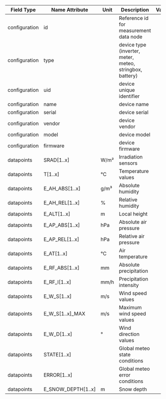 | Field Type    | Name Attribute     | Unit | Description                                              | Value | Type | Required | Example                      | Notes | Version | 
|---------------|--------------------|------|----------------------------------------------------------|-------|------|----------|------------------------------|-------|---------| 
| configuration | id                 |      | Reference id for measurement data node                   |       |      | x        | <device id=“1“ type=“meteo“> |       | 2.0.1   | 
| configuration | type               |      | device type (inverter, meter, meteo, stringbox, battery) |       |      | x        | <device id=“1“ type=“meteo“> |       | 2.0.1   | 
| configuration | uid                |      | device unique identifier                                 |       |      | x        | <uid>MET12345</uid>          |       | 2.0.1   | 
| configuration | name               |      | device name                                              |       |      |          | <name>Meteo A</name>         |       | 2.0.1   | 
| configuration | serial             |      | device serial                                            |       |      |          | <serial>MET11.22.33</serial> |       | 2.0.1   | 
| configuration | vendor             |      | device vendor                                            |       |      |          | <vendor>vendor 123</vendor>  |       | 2.0.1   | 
| configuration | model              |      | device model                                             |       |      |          | <model></model>              |       | 2.0.1   | 
| configuration | firmware           |      | device firmware                                          |       |      |          | <firmware>1.23.3</firmware>  |       | 2.0.1   | 
| datapoints    | SRAD[1..x]         | W/m² | Irradiation sensors                                      |       |      |          |                              |       | 2.0.1   | 
| datapoints    | T[1..x]            | °C   | Temperature values                                       |       |      |          |                              |       | 2.0.1   | 
| datapoints    | E_AH_ABS[1..x]     | g/m³ | Absolute humidity                                        |       |      |          |                              |       | 2.0.1   | 
| datapoints    | E_AH_REL[1..x]     | %    | Relative humidity                                        |       |      |          |                              |       | 2.0.1   | 
| datapoints    | E_ALT[1..x]        | m    | Local height                                             |       |      |          |                              |       | 2.0.1   | 
| datapoints    | E_AP_ABS[1..x]     | hPa  | Absolute air pressure                                    |       |      |          |                              |       | 2.0.1   | 
| datapoints    | E_AP_REL[1..x]     | hPa  | Relative air pressure                                    |       |      |          |                              |       | 2.0.1   | 
| datapoints    | E_AT[1..x]         | °C   | Air temperature                                          |       |      |          |                              |       | 2.0.1   | 
| datapoints    | E_RF_ABS[1..x]     | mm   | Absolute precipitation                                   |       |      |          |                              |       | 2.0.1   | 
| datapoints    | E_RF_I[1..x]       | mm/h | Precipitation intensity                                  |       |      |          |                              |       | 2.0.1   | 
| datapoints    | E_W_S[1..x]        | m/s  | Wind speed values                                        |       |      |          |                              |       | 2.0.1   | 
| datapoints    | E_W_S[1..x]_MAX    | m/s  | Maximum wind speed values                                |       |      |          |                              |       | 2.0.1   | 
| datapoints    | E_W_D[1..x]        | °    | Wind direction values                                    |       |      |          |                              |       | 2.0.1   | 
| datapoints    | STATE[1..x]        |      | Global meteo state conditions                            |       |      |          |                              |       | 2.0.1   | 
| datapoints    | ERROR[1..x]        |      | Global meteo error conditions                            |       |      |          |                              |       | 2.0.1   | 
| datapoints    | E_SNOW_DEPTH[1..x] | m    | Snow depth                                               |       |      |          |                              |       | 2.0.8   | 